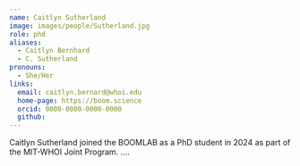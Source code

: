 ```yaml
---
name: Caitlyn Sutherland
image: images/people/Sutherland.jpg
role: phd
aliases:
  - Caitlyn Bernhard
  - C. Sutherland
pronouns:
  - She/Her
links:
  email: caitlyn.bernard@whoi.edu
  home-page: https://boom.science
  orcid: 0000-0000-0000-0000
  github: 
---
```


Caitlyn Sutherland joined the BOOMLAB as a PhD student in 2024 as part of the MIT-WHOI Joint Program. .... 